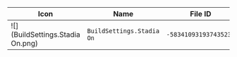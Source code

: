 | Icon | Name | File ID |
| ---  | ---  | ---     |
| ![](BuildSettings.Stadia On.png) | `BuildSettings.Stadia On` | `-583410931937435233` |
